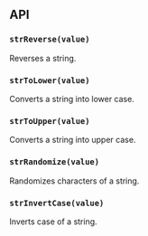 ## API

### `strReverse(value)`

Reverses a string.

### `strToLower(value)`

Converts a string into lower case.

### `strToUpper(value)`

Converts a string into upper case.

### `strRandomize(value)`

Randomizes characters of a string.

### `strInvertCase(value)`

Inverts case of a string.
